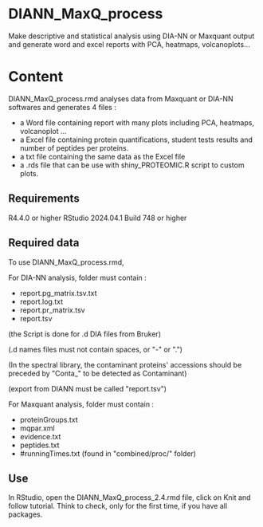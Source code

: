 # DIANN_MaxQ_process
Make descriptive and statistical analysis using DIA-NN or Maxquant output and generate word and excel reports with PCA, heatmaps, volcanoplots...

# Content
DIANN_MaxQ_process.rmd analyses data from Maxquant or DIA-NN softwares and generates 4 files :
- a Word file containing report with many plots including PCA, heatmaps, volcanoplot ...
- a Excel file containing protein quantifications, student tests results and number of peptides per proteins.
- a txt file containing the same data as the Excel file
- a .rds file that can be use with shiny_PROTEOMIC.R script to custom plots.

## Requirements
R4.4.0 or higher
RStudio 2024.04.1 Build 748 or higher

## Required data
To use DIANN_MaxQ_process.rmd,

For DIA-NN analysis, folder must contain :
- report.pg_matrix.tsv.txt
- report.log.txt
- report.pr_matrix.tsv
- report.tsv

(the Script is done for .d DIA files from Bruker)

(.d names files must not contain spaces, or "-" or ".")

(In the spectral library, the contaminant proteins' accessions should be preceded by "Conta_" to be detected as Contaminant)

(export from DIANN must be called "report.tsv")
	
For Maxquant analysis, folder must contain :
- proteinGroups.txt
- mqpar.xml
- evidence.txt
- peptides.txt
- #runningTimes.txt (found in "combined/proc/" folder)



## Use
In RStudio, open the DIANN_MaxQ_process_2.4.rmd file, click on Knit and follow tutorial. Think to check, only for the first time, if you have all packages.
